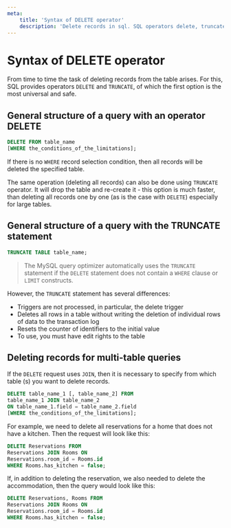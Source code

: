 ```yaml
---
meta:
    title: 'Syntax of DELETE operator'
    description: 'Delete records in sql. SQL operators delete, truncate and their differences. Delete query c join'
---
```


# Syntax of DELETE operator

From time to time the task of deleting records from the table arises.
For this, SQL provides operators `DELETE` and `TRUNCATE`, of which the first option is the most universal and safe.

## General structure of a query with an operator DELETE

```sql
DELETE FROM table_name
[WHERE the_conditions_of_the_limitations];
```

If there is no `WHERE` record selection condition, then all records will be deleted the specified table.

The same operation (deleting all records) can also be done using `TRUNCATE` operator. It will drop the table and re-create it - this option is much faster, than deleting all records one by one (as is the case with `DELETE`) especially for large tables.

## General structure of a query with the TRUNCATE statement

```sql
TRUNCATE TABLE table_name;
```

> The MySQL query optimizer automatically uses the `TRUNCATE` statement if the `DELETE` statement does not contain a `WHERE` clause or `LIMIT` constructs.

However, the `TRUNCATE` statement has several differences:

- Triggers are not processed, in particular, the delete trigger
- Deletes all rows in a table without writing the deletion of individual rows of data to the transaction log
- Resets the counter of identifiers to the initial value
- To use, you must have edit rights to the table

## Deleting records for multi-table queries

If the `DELETE` request uses `JOIN`, then it is necessary to specify from which table (s) you want to delete records.

```sql
DELETE table_name_1 [, table_name_2] FROM
table_name_1 JOIN table_name_2
ON table_name_1.field = table_name_2.field
[WHERE the_conditions_of_the_limitations];
```

For example, we need to delete all reservations for a home that does not have a kitchen. Then the request will look like this:

```sql
DELETE Reservations FROM
Reservations JOIN Rooms ON
Reservations.room_id = Rooms.id
WHERE Rooms.has_kitchen = false;
```

If, in addition to deleting the reservation, we also needed to delete the accommodation, then the query would look like this:

```sql
DELETE Reservations, Rooms FROM
Reservations JOIN Rooms ON
Reservations.room_id = Rooms.id
WHERE Rooms.has_kitchen = false;
```
